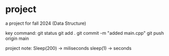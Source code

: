 # project
a project for fall 2024 (Data Structure)

key command:
git status
git add .
git commit -m "added main.cpp"
git push origin main


project note:
Sleep(200) -> miliseconds
sleep(1) -> seconds